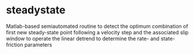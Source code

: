 # steadystate
Matlab-based semiautomated routine to detect the optimum combination of first new steady-state point following a velocity step and the associated slip window to operate the linear detrend to determine the rate- and state- friction parameters
